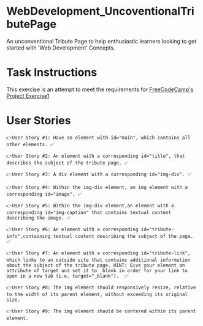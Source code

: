 # WebDevelopment_UncoventionalTributePage
An unconventional Tribute Page to help enthusiastic learners looking to get started with 'Web Development' Concepts. 

# Task Instructions
This exercise is an attempt to meet the requirements for [FreeCodeCamp's Project Exercise1](https://www.freecodecamp.org/learn/responsive-web-design/responsive-web-design-projects/build-a-tribute-page)

# User Stories
```
👉User Story #1: Have an element with id="main", which contains all other elements. ✅

👉User Story #2: An element with a corresponding id="title", that describes the subject of the tribute page. ✅

👉User Story #3: A div element with a corresponding id="img-div". ✅

👉User Story #4: Within the img-div element, an img element with a corresponding id="image". ✅

👉User Story #5: Within the img-div element,an element with a corresponding id="img-caption" that contains textual content describing the image. ✅

👉User Story #6: An element with a corresponding id="tribute-info",containing textual content describing the subject of the page.  ✅

👉User Story #7: An element with a corresponding id="tribute-link", which links to an outside site that contains additional information about the subject of the tribute page. HINT: Give your element an attribute of target and set it to _blank in order for your link to open in a new tab (i.e. target="_blank").  ✅

👉User Story #8: The img element should responsively resize, relative to the width of its parent element, without exceeding its original size.  

👉User Story #9: The img element should be centered within its parent element. 
```

